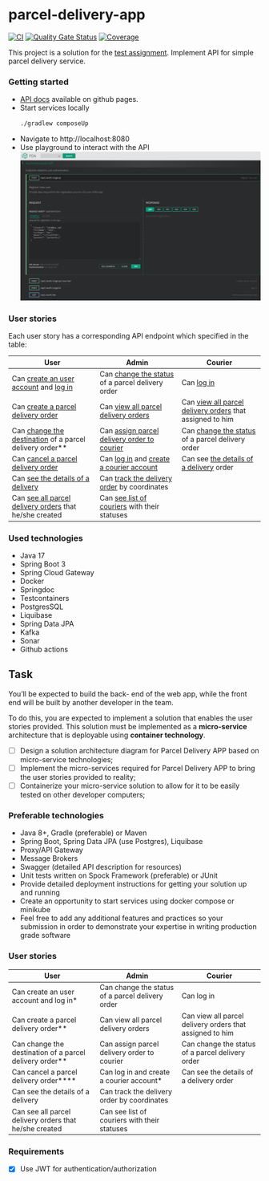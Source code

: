 # parcel-delivery-app

[![CI](https://github.com/unrealwork/parcel-delivery-app/actions/workflows/gradle.yml/badge.svg)](https://github.com/unrealwork/parcel-delivery-app/actions/workflows/gradle.yml) [![Quality Gate Status](https://sonarcloud.io/api/project_badges/measure?project=unrealwork_parcel-delivery-app&metric=alert_status)](https://sonarcloud.io/summary/new_code?id=unrealwork_parcel-delivery-app) [![Coverage](https://sonarcloud.io/api/project_badges/measure?project=unrealwork_parcel-delivery-app&metric=coverage)](https://sonarcloud.io/summary/new_code?id=unrealwork_parcel-delivery-app)

This project is a solution for the [test assignment](#Task). Implement API for simple parcel delivery service.

### Getting started

* [API docs](https://unrealwork.github.io/parcel-delivery-app/) available on github pages.
* Start services locally
  ```bash
  ./gradlew composeUp
  ```
* Navigate to http://localhost:8080
* Use playground to interact with the API
  ![img_1.png](assets/images/playgroud.png)

### User stories

Each user story has a corresponding API endpoint which specified in the table:

| User                                                                                                                                                                                        | Admin                                                                                                                                                                                                 | Courier                                                                                                |
|---------------------------------------------------------------------------------------------------------------------------------------------------------------------------------------------|-------------------------------------------------------------------------------------------------------------------------------------------------------------------------------------------------------|--------------------------------------------------------------------------------------------------------|
| Can [create an user account](https://unrealwork.github.io/parcel-delivery-app/#post-/api/auth/signup) and [log in](https://unrealwork.github.io/parcel-delivery-app/#post-/api/auth/signin) | Can [change the status](http://localhost:8080/#put-/api/orders/-id-/status) of a parcel delivery  order                                                                                               | Can [log in](https://unrealwork.github.io/parcel-delivery-app/#post-/api/auth/signin)                  |
| Can [create a parcel delivery order](https://unrealwork.github.io/parcel-delivery-app/#post-/api/orders)                                                                                    | Can [view all parcel delivery orders](http://localhost:8080/#get-/api/orders)                                                                                                                         | Can [view all parcel delivery orders](http://localhost:8080/#get-/api/orders) that assigned to him     |
| Can [change the destination](https://unrealwork.github.io/parcel-delivery-app/#put-/api/orders/-id-/destination) of a parcel delivery order**                                               | Can [assign parcel delivery order to courier](https://unrealwork.github.io/parcel-delivery-app/#put-/api/deliveries/-orderId-/assign)                                                                 | Can [change the status](http://localhost:8080/#put-/api/orders/-id-/status) of a parcel delivery order |
| Can [cancel a parcel delivery order](https://unrealwork.github.io/parcel-delivery-app/#put-/api/orders/-id-/cancel)                                                                         | Can [log in](https://unrealwork.github.io/parcel-delivery-app/#post-/api/auth/signin) and [create a courier account](https://unrealwork.github.io/parcel-delivery-app/#post-/api/auth/signup/courier) | Can see [the details of a delivery](http://localhost:8080/#get-/api/deliveries/-orderId-) order                                                            |
| Can [see the details of a delivery](http://localhost:8080/#get-/api/deliveries/-orderId-)                                                                                                   | Can [track the delivery order](https://unrealwork.github.io/parcel-delivery-app/#get-/api/deliveries/-orderId-/track) by coordinates                                                                  |
Can [see all parcel delivery orders](http://localhost:8080/#get-/api/orders) that he/she created                                                                                            | Can [see list of couriers](https://unrealwork.github.io/parcel-delivery-app/#get-/api/couriers) with their statuses                                                                                   |

### Used technologies

* Java 17
* Spring Boot 3
* Spring Cloud Gateway
* Docker
* Springdoc
* Testcontainers
* PostgresSQL
* Liquibase
* Spring Data JPA
* Kafka
* Sonar
* Github actions

## Task

You’ll be expected to build the back- end of the web app, while the front end will be built by another
developer in the team.

To do this, you are expected to implement a solution that enables the user stories provided. This solution
must be implemented as a **micro-service** architecture that is deployable using **container technology**.

- [ ] Design a solution architecture diagram for Parcel Delivery APP based on micro-service technologies;
- [ ] Implement the micro-services required for Parcel Delivery APP to bring the user stories provided to reality;
- [ ] Containerize your micro-service solution to allow for it to be easily tested on other developer computers;

### Preferable technologies

* Java 8+, Gradle (preferable) or Maven
* Spring Boot, Spring Data JPA (use Postgres), Liquibase
* Proxy/API Gateway
* Message Brokers
* Swagger (detailed API description for resources)
* Unit tests written on Spock Framework (preferable) or JUnit
* Provide detailed deployment instructions for getting your solution up and running
* Create an opportunity to start services using docker compose or minikube
* Feel free to add any additional features and practices so your submission in order to demonstrate your
  expertise in writing production grade software

### User stories

| User                                              | Admin                                             | Courier                                                  |
|---------------------------------------------------|---------------------------------------------------|----------------------------------------------------------|
| Can create an user account and log in*            | Can change the status of a parcel delivery  order | Can log in                                               |
| Can create a parcel delivery order**              | Can view all parcel delivery orders               | Can view all parcel delivery orders that assigned to him |
| Can change the destination of a parcel delivery order** | Can assign parcel delivery order to courier       | Can change the status of a parcel delivery order         |
| Can cancel a parcel delivery order****            | Can log in and create a courier account*          |  Can see the details of a delivery order                 |
| Can see the details of a delivery                 | Can track the delivery order by coordinates       |
Can see all parcel delivery orders that he/she created |  Can see list of couriers with their statuses |

### Requirements

- [x] Use JWT for authentication/authorization

